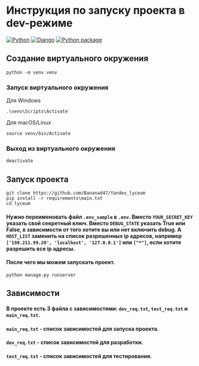 # Инструкция по запуску проекта в dev-режиме
[![Python](https://img.shields.io/badge/python-v3.9-success)](https://www.python.org/) [![Django](https://img.shields.io/badge/django-v3.2-success)](https://www.djangoproject.com/)
[![Python package](https://github.com/Bananad47/Yandex_lyceum/actions/workflows/python-package.yml/badge.svg)](https://github.com/Bananad47/Yandex_lyceum/actions/workflows/python-package.yml)
## Создание виртуального окружения
```
python -m venv venv
```
### Запуск виртуального окружения
Для Windows
```
.\venv\Scripts\Activate
```
Для macOS/Linux
```
source venv/bin/Activate
```
### Выход из виртуального окружения
```
deactivate
```

## Запуск проекта
```
git clone https://github.com/Bananad47/Yandex_lyceum
pip install -r requirements\main.txt
cd lyceum
```

#### Нужно переименовать файл `.env_sample` в `.env`. Вместо `YOUR_SECRET_KEY ` указать свой секретный ключ. Вместо `DEBUG_STATE` указать True или False, в зависимости от того хотите вы или нет включить debug. А `HOST_LIST` заменить на список разрешенных ip адресов, например `['198.211.99.20', 'localhost', '127.0.0.1']` или `["*"]`, если хотите разрешить все ip адресы.


#### После чего мы можем запускать проект.

```
python manage.py runserver
```

## Зависимости
#### В проекте есть 3 файла с зависимостями: `dev_req.txt`, `test_req.txt` и `main_req.txt`.
#### `main_req.txt` - список зависимостей для запуска проекта.
#### `dev_req.txt` - список зависимостей для разработки.
#### `test_req.txt` - список зависимостей для тестирования.
